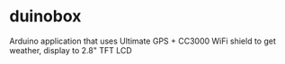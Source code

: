duinobox
========

Arduino application that uses Ultimate GPS + CC3000 WiFi shield to get weather, display to 2.8" TFT LCD
